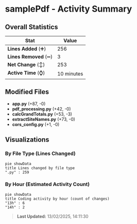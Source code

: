 # samplePdf - Activity Summary 

## Overall Statistics

| Stat                   | Value                                                             |
| ---------------------- | ----------------------------------------------------------------- |
| **Lines Added** (➕)   | 256                                          |
| **Lines Removed** (➖) | 3                                        |
| **Net Change** (↕)    | 253                |
| **Active Time** (⌚)   | 10 minutes |


## Modified Files
- **app.py** (+87, -0)
- **pdf_processing.py** (+42, -0)
- **calcGrandTotals.py** (+53, -3)
- **extractSiteNames.py** (+73, -0)
- **cors_config.py** (+1, -0)

## Visualizations

### By File Type (Lines Changed)

```mermaid
pie showData
title Lines changed by file type
".py" : 259
```

### By Hour (Estimated Activity Count)

```mermaid
pie showData
title Coding activity by hour (count of changes)
"13h" : 6
"14h" : 2
```


> **Last Updated:** 13/02/2025, 14:11:30